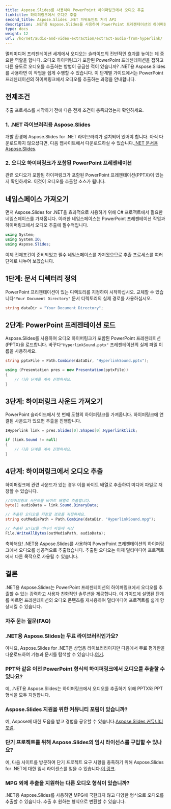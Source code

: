 ```yaml
---
title: Aspose.Slides를 사용하여 PowerPoint 하이퍼링크에서 오디오 추출
linktitle: 하이퍼링크에서 오디오 추출
second_title: Aspose.Slides .NET 파워포인트 처리 API
description: .NET용 Aspose.Slides를 사용하여 PowerPoint 프레젠테이션의 하이퍼링크에서 오디오를 추출합니다. 멀티미디어 프로젝트를 쉽게 향상시키세요.
type: docs
weight: 12
url: /ko/net/audio-and-video-extraction/extract-audio-from-hyperlink/
---
```


멀티미디어 프리젠테이션 세계에서 오디오는 슬라이드의 전반적인 효과를 높이는 데 중요한 역할을 합니다. 오디오 하이퍼링크가 포함된 PowerPoint 프레젠테이션을 접하고 다른 용도로 오디오를 추출하는 방법이 궁금한 적이 있습니까? .NET용 Aspose.Slides를 사용하면 이 작업을 쉽게 수행할 수 있습니다. 이 단계별 가이드에서는 PowerPoint 프레젠테이션의 하이퍼링크에서 오디오를 추출하는 과정을 안내합니다.

## 전제조건

추출 프로세스를 시작하기 전에 다음 전제 조건이 충족되었는지 확인하세요.

### 1. .NET 라이브러리용 Aspose.Slides

 개발 환경에 Aspose.Slides for .NET 라이브러리가 설치되어 있어야 합니다. 아직 다운로드하지 않으셨다면, 다음 웹사이트에서 다운로드하실 수 있습니다.[.NET 문서용 Aspose.Slides](https://reference.aspose.com/slides/net/).

### 2. 오디오 하이퍼링크가 포함된 PowerPoint 프레젠테이션

관련 오디오가 포함된 하이퍼링크가 포함된 PowerPoint 프레젠테이션(PPTX)이 있는지 확인하세요. 이것이 오디오를 추출할 소스가 됩니다.

## 네임스페이스 가져오기

먼저 Aspose.Slides for .NET을 효과적으로 사용하기 위해 C# 프로젝트에서 필요한 네임스페이스를 가져옵니다. 이러한 네임스페이스는 PowerPoint 프레젠테이션 작업과 하이퍼링크에서 오디오 추출에 필수적입니다.

```csharp
using System;
using System.IO;
using Aspose.Slides;
```

이제 전제조건이 준비되었고 필수 네임스페이스를 가져왔으므로 추출 프로세스를 여러 단계로 나누어 보겠습니다.

## 1단계: 문서 디렉터리 정의

 PowerPoint 프리젠테이션이 있는 디렉토리를 지정하여 시작하십시오. 교체할 수 있습니다`"Your Document Directory"` 문서 디렉토리의 실제 경로를 사용하십시오.

```csharp
string dataDir = "Your Document Directory";
```

## 2단계: PowerPoint 프레젠테이션 로드

 Aspose.Slides를 사용하여 오디오 하이퍼링크가 포함된 PowerPoint 프레젠테이션(PPTX)을 로드합니다. 바꾸다`"HyperlinkSound.pptx"` 프레젠테이션의 실제 파일 이름을 사용하세요.

```csharp
string pptxFile = Path.Combine(dataDir, "HyperlinkSound.pptx");

using (Presentation pres = new Presentation(pptxFile))
{
    // 다음 단계를 계속 진행하세요.
}
```

## 3단계: 하이퍼링크 사운드 가져오기

PowerPoint 슬라이드에서 첫 번째 도형의 하이퍼링크를 가져옵니다. 하이퍼링크에 연결된 사운드가 있으면 추출을 진행합니다.

```csharp
IHyperlink link = pres.Slides[0].Shapes[0].HyperlinkClick;

if (link.Sound != null)
{
    // 다음 단계를 계속 진행하세요.
}
```

## 4단계: 하이퍼링크에서 오디오 추출

하이퍼링크에 관련 사운드가 있는 경우 이를 바이트 배열로 추출하여 미디어 파일로 저장할 수 있습니다.

```csharp
//하이퍼링크 사운드를 바이트 배열로 추출합니다.
byte[] audioData = link.Sound.BinaryData;

// 추출된 오디오를 저장할 경로를 지정하세요.
string outMediaPath = Path.Combine(dataDir, "HyperlinkSound.mpg");

// 추출된 오디오를 미디어 파일에 저장
File.WriteAllBytes(outMediaPath, audioData);
```

축하해요! .NET용 Aspose.Slides를 사용하여 PowerPoint 프레젠테이션의 하이퍼링크에서 오디오를 성공적으로 추출했습니다. 추출된 오디오는 이제 멀티미디어 프로젝트에서 다른 목적으로 사용될 수 있습니다.

## 결론

.NET용 Aspose.Slides는 PowerPoint 프레젠테이션의 하이퍼링크에서 오디오를 추출할 수 있는 강력하고 사용자 친화적인 솔루션을 제공합니다. 이 가이드에 설명된 단계를 따르면 프레젠테이션의 오디오 콘텐츠를 재사용하여 멀티미디어 프로젝트를 쉽게 향상시킬 수 있습니다.

### 자주 묻는 질문(FAQ)

### .NET용 Aspose.Slides는 무료 라이브러리인가요?
 아니요, Aspose.Slides for .NET은 상업용 라이브러리이지만 다음에서 무료 평가판을 다운로드하여 기능과 문서를 탐색할 수 있습니다.[여기](https://releases.aspose.com/).

### PPT와 같은 이전 PowerPoint 형식의 하이퍼링크에서 오디오를 추출할 수 있나요?
예, .NET용 Aspose.Slides는 하이퍼링크에서 오디오를 추출하기 위해 PPTX와 PPT 형식을 모두 지원합니다.

### Aspose.Slides 지원을 위한 커뮤니티 포럼이 있습니까?
 예, Aspose에 대한 도움을 받고 경험을 공유할 수 있습니다.[Aspose.Slides 커뮤니티 포럼](https://forum.aspose.com/).

### 단기 프로젝트를 위해 Aspose.Slides의 임시 라이선스를 구입할 수 있나요?
 예, 다음 사이트를 방문하여 단기 프로젝트 요구 사항을 충족하기 위해 Aspose.Slides for .NET에 대한 임시 라이센스를 얻을 수 있습니다.[이 링크](https://purchase.aspose.com/temporary-license/).

### MPG 외에 추출을 지원하는 다른 오디오 형식이 있습니까?
.NET용 Aspose.Slides를 사용하면 MPG에 국한되지 않고 다양한 형식으로 오디오를 추출할 수 있습니다. 추출 후 원하는 형식으로 변환할 수 있습니다.
